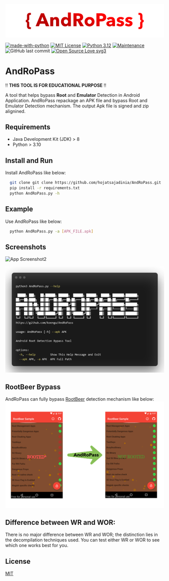 
![Logo](https://github.com/koengu/AndRoPass/raw/main/utils/resource/AndropasslogoNew.png)

[![made-with-python](https://img.shields.io/badge/Made%20with-Python-1f425f.svg)](https://www.python.org/)
[![MIT License](https://img.shields.io/badge/License-MIT-green.svg)](https://choosealicense.com/licenses/mit/)
[![Python 3.12](https://img.shields.io/badge/python-3.12-blue.svg)](https://www.python.org/downloads/release/python-310/)
[![Maintenance](https://img.shields.io/badge/Maintained%3F-yes-green.svg)](https://GitHub.com/Naereen/StrapDown.js/graphs/commit-activity)
![GitHub last commit](https://img.shields.io/github/last-commit/koengu/AndRoPass)
[![Open Source Love svg3](https://badges.frapsoft.com/os/v3/open-source.svg?v=103)](https://github.com/ellerbrock/open-source-badges/)


#  AndRoPass

!! **THIS TOOL IS FOR EDUCATIONAL PURPOSE** !!

A tool that helps bypass **Root** and **Emulator** Detection in Android Application. AndRoPass repackage an APK file and bypass Root and Emulator Detection mechanism. The output Apk file is signed and zip alignined.


## Requirements
* Java Development Kit (JDK) > 8
* Python > 3.10


## Install and Run

Install AndRoPass like below:

```bash
  git clone git clone https://github.com/hojatsajadinia/AndRoPass.git
  pip install -r requirements.txt
  python AndRoPass.py -h
```
    
## Example
Use AndRoPass like below:
```bash
  python AndRoPass.py -a [APK_FILE.apk]
```
## Screenshots

![App Screenshot2](https://github.com/koengu/AndRoPass/raw/main/utils/resource/screenshot2.png)

![App Screenshot](https://github.com/koengu/AndRoPass/raw/main/utils/resource/screenshot.png)


## RootBeer Bypass
AndRoPass can fully bypass [RootBeer](https://github.com/scottyab/rootbeer) detection mechanism like below:
![RootBeerBypass](https://github.com/koengu/AndRoPass/raw/main/utils/resource/rootbeer.png)

## Difference between WR and WOR:

There is no major difference between WR and WOR; the distinction lies in the decompilation techniques used. You can test either WR or WOR to see which one works best for you.

## License

[MIT](https://choosealicense.com/licenses/mit/)

